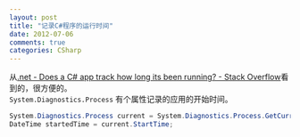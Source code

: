 ```yaml
---
layout: post
title: "记录C#程序的运行时间"
date: 2012-07-06
comments: true
categories: CSharp
---
```

从<a href="http://stackoverflow.com/questions/11318175/does-a-c-sharp-app-track-how-long-its-been-running?newsletter=1&amp;nlcode=55866%7cc739">.net - Does a C# app track how long its been running? - Stack Overflow</a>看到的，很方便的。<br /><code>System.Diagnostics.Process</code> 有个属性记录的应用的开始时间。<br />

```c#
System.Diagnostics.Process current = System.Diagnostics.Process.GetCurrentProcess();
DateTime startedTime = current.StartTime;
```